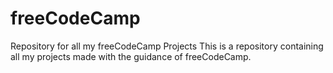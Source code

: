 # freeCodeCamp
Repository for all my freeCodeCamp Projects
This is a repository containing all my projects made with the guidance of freeCodeCamp. 
